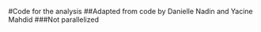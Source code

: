 #Code for the analysis 
##Adapted from code by Danielle Nadin and Yacine Mahdid 
###Not parallelized 
